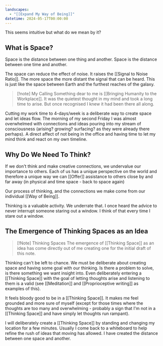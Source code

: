 ```yaml
---
landscapes:
  - "[[Expand My Way of Being]]"
datetime: 2024-05-17T00:00:00
---
```

This seems intuitive but what do we mean by it?
## What is Space?

Space is the distance between one thing and another.
Space is the distance between one time and another.

The space can reduce the effect of noise. It raises the [[Signal to Noise Ratio]]. The more space the more distant the signal that can be heard. This is just like the space between Earth and the furthest reaches of the galaxy. 

> [!note] My Calling
> Something dear to me is [[Bringing Humanity to the Workplace]]. It was the quietest thought in my mind and took a long time to arise. But once recognised I knew it had been there all along.

Cutting my work time to 4-days/week is a deliberate way to create space and let ideas flow. The morning of my second Friday I was almost overwhelmed with connections and ideas pouring into my stream of consciousness (arising? growing? surfacing? as they were already there perhaps). A direct affect of not being in the office and having time to let my mind think and react on my own timeline.

## Why Do We Need To Think?

If we don't think and make creative connections, we undervalue our importance to others. Each of us has a unique perspective on the world and therefore a unique way we can [[Offer]] assistance to others close by and far away (in physical and time space - back to space again)

Our process of thinking, and the connections we make come from our individual [[Way of Being]].

Thinking is a valuable activity. We underrate that. I once heard the advice to never interrupt someone staring out a window. I think of that every time I stare out a window.

## The Emergence of Thinking Spaces as an Idea

> [!Note] Thinking Spaces
> The emergence of [[Thinking Space]] as an idea has come directly out of me creating one for the initial draft of this note.

Thinking can't be left to chance. We must be deliberate about creating space and having some goal with our thinking. Is there a problem to solve, is there something we want insight into. Even deliberately entering a [[Thinking Space]] with the goal of letting thoughts arise and listening to them is a valid (see [[Meditation]] and [[Proprioceptive writing]] as examples of this).

It feels bloody good to be in a [[Thinking Space]]. It makes me feel grounded and more sure of myself (except for those times where the thoughts are too many and overwhelming - probably a sign that I'm not in a [[Thinking Space]] and have simply let thoughts run rampant).

I will deliberately create a [[Thinking Space]] by standing and changing my location for a few minutes. Usually I come back to a whiteboard to help refine the rush of ideas that moving has allowed. I have created the distance between one space and another.
